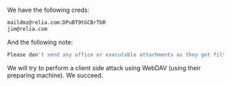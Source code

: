 We have the following creds:

```sh
maildmz@relia.com:DPuBT9tGCBrTbR
jim@relia.com
```

And the following note:

```sh
Please don't send any office or executable attachments as they get filtered out for security reasons.
```


We will try to perform a client side attack using WebDAV (using their preparing machine).
We succeed.